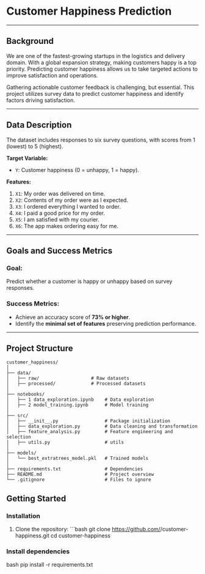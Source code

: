 # Customer Happiness Prediction  

---

## Background  
We are one of the fastest-growing startups in the logistics and delivery domain. With a global expansion strategy, making customers happy is a top priority. Predicting customer happiness allows us to take targeted actions to improve satisfaction and operations.  

Gathering actionable customer feedback is challenging, but essential. This project utilizes survey data to predict customer happiness and identify factors driving satisfaction.  

---

## Data Description  
The dataset includes responses to six survey questions, with scores from 1 (lowest) to 5 (highest).  

**Target Variable:**  
- `Y`: Customer happiness (0 = unhappy, 1 = happy).  

**Features:**  
1. `X1`: My order was delivered on time.  
2. `X2`: Contents of my order were as I expected.  
3. `X3`: I ordered everything I wanted to order.  
4. `X4`: I paid a good price for my order.  
5. `X5`: I am satisfied with my courier.  
6. `X6`: The app makes ordering easy for me.  

---

## Goals and Success Metrics  

### **Goal:**  
Predict whether a customer is happy or unhappy based on survey responses.  

### **Success Metrics:**  
- Achieve an accuracy score of **73% or higher**.  
- Identify the **minimal set of features** preserving prediction performance.  

---

## Project Structure  

```plaintext
customer_happiness/  
│  
├── data/  
│   ├── raw/                   # Raw datasets  
│   ├── processed/             # Processed datasets  
│  
├── notebooks/  
│   ├── 1 data_exploration.ipynb    # Data exploration  
│   ├── 2 model_training.ipynb      # Model training  
│  
├── src/  
│   ├── __init__.py                 # Package initialization  
│   ├── data_exploration.py         # Data cleaning and transformation  
│   ├── feature_analysis.py         # Feature engineering and selection   
│   ├── utils.py                    # utils 
│
├── models/  
│   └── best_extratrees_model.pkl   # Trained models  
│  
├── requirements.txt                # Dependencies  
├── README.md                       # Project overview  
└── .gitignore                      # Files to ignore  
```

## Getting Started 

### Installation 
1. Clone the repository: ```bash git clone https://github.com/<your-username>/customer-happiness.git cd customer-happiness

### Install dependencies 

bash pip install -r requirements.txt
